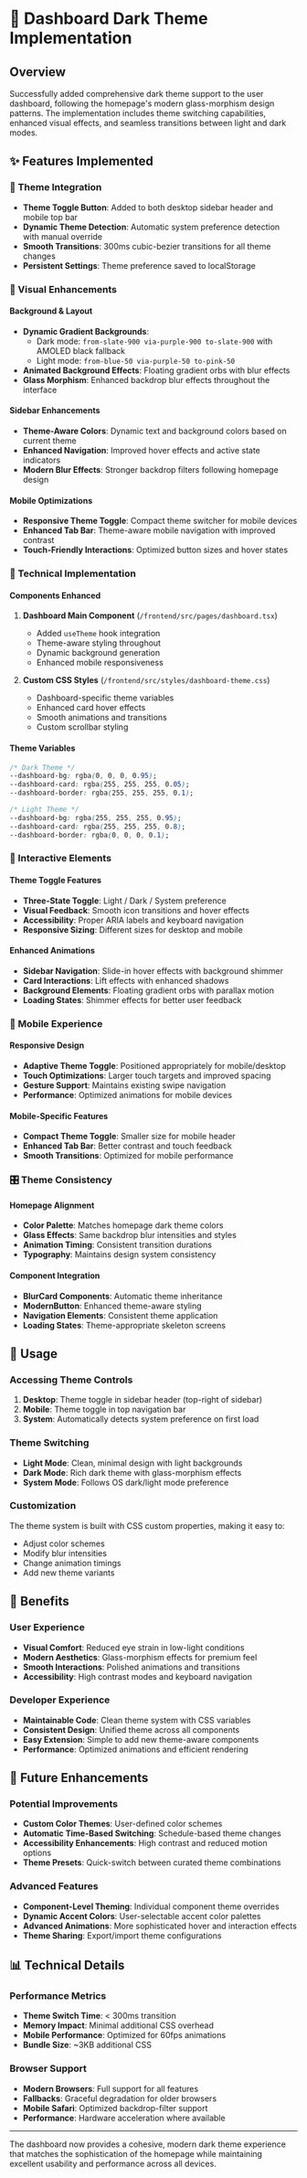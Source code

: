 # 🌙 Dashboard Dark Theme Implementation

## Overview
Successfully added comprehensive dark theme support to the user dashboard, following the homepage's modern glass-morphism design patterns. The implementation includes theme switching capabilities, enhanced visual effects, and seamless transitions between light and dark modes.

## ✨ Features Implemented

### 🎨 Theme Integration
- **Theme Toggle Button**: Added to both desktop sidebar header and mobile top bar
- **Dynamic Theme Detection**: Automatic system preference detection with manual override
- **Smooth Transitions**: 300ms cubic-bezier transitions for all theme changes
- **Persistent Settings**: Theme preference saved to localStorage

### 🎯 Visual Enhancements

#### Background & Layout
- **Dynamic Gradient Backgrounds**: 
  - Dark mode: `from-slate-900 via-purple-900 to-slate-900` with AMOLED black fallback
  - Light mode: `from-blue-50 via-purple-50 to-pink-50`
- **Animated Background Effects**: Floating gradient orbs with blur effects
- **Glass Morphism**: Enhanced backdrop blur effects throughout the interface

#### Sidebar Enhancements
- **Theme-Aware Colors**: Dynamic text and background colors based on current theme
- **Enhanced Navigation**: Improved hover effects and active state indicators
- **Modern Blur Effects**: Stronger backdrop filters following homepage design

#### Mobile Optimizations
- **Responsive Theme Toggle**: Compact theme switcher for mobile devices
- **Enhanced Tab Bar**: Theme-aware mobile navigation with improved contrast
- **Touch-Friendly Interactions**: Optimized button sizes and hover states

### 🔧 Technical Implementation

#### Components Enhanced
1. **Dashboard Main Component** (`/frontend/src/pages/dashboard.tsx`)
   - Added `useTheme` hook integration
   - Theme-aware styling throughout
   - Dynamic background generation
   - Enhanced mobile responsiveness

2. **Custom CSS Styles** (`/frontend/src/styles/dashboard-theme.css`)
   - Dashboard-specific theme variables
   - Enhanced card hover effects
   - Smooth animations and transitions
   - Custom scrollbar styling

#### Theme Variables
```css
/* Dark Theme */
--dashboard-bg: rgba(0, 0, 0, 0.95);
--dashboard-card: rgba(255, 255, 255, 0.05);
--dashboard-border: rgba(255, 255, 255, 0.1);

/* Light Theme */
--dashboard-bg: rgba(255, 255, 255, 0.95);
--dashboard-card: rgba(255, 255, 255, 0.8);
--dashboard-border: rgba(0, 0, 0, 0.1);
```

### 🎪 Interactive Elements

#### Theme Toggle Features
- **Three-State Toggle**: Light / Dark / System preference
- **Visual Feedback**: Smooth icon transitions and hover effects
- **Accessibility**: Proper ARIA labels and keyboard navigation
- **Responsive Sizing**: Different sizes for desktop and mobile

#### Enhanced Animations
- **Sidebar Navigation**: Slide-in hover effects with background shimmer
- **Card Interactions**: Lift effects with enhanced shadows
- **Background Elements**: Floating gradient orbs with parallax motion
- **Loading States**: Shimmer effects for better user feedback

### 📱 Mobile Experience

#### Responsive Design
- **Adaptive Theme Toggle**: Positioned appropriately for mobile/desktop
- **Touch Optimizations**: Larger touch targets and improved spacing
- **Gesture Support**: Maintains existing swipe navigation
- **Performance**: Optimized animations for mobile devices

#### Mobile-Specific Features
- **Compact Theme Toggle**: Smaller size for mobile header
- **Enhanced Tab Bar**: Better contrast and touch feedback
- **Smooth Transitions**: Optimized for mobile performance

### 🎛️ Theme Consistency

#### Homepage Alignment
- **Color Palette**: Matches homepage dark theme colors
- **Glass Effects**: Same backdrop blur intensities and styles
- **Animation Timing**: Consistent transition durations
- **Typography**: Maintains design system consistency

#### Component Integration
- **BlurCard Components**: Automatic theme inheritance
- **ModernButton**: Enhanced theme-aware styling
- **Navigation Elements**: Consistent theme application
- **Loading States**: Theme-appropriate skeleton screens

## 🚀 Usage

### Accessing Theme Controls
1. **Desktop**: Theme toggle in sidebar header (top-right of sidebar)
2. **Mobile**: Theme toggle in top navigation bar
3. **System**: Automatically detects system preference on first load

### Theme Switching
- **Light Mode**: Clean, minimal design with light backgrounds
- **Dark Mode**: Rich dark theme with glass-morphism effects
- **System Mode**: Follows OS dark/light mode preference

### Customization
The theme system is built with CSS custom properties, making it easy to:
- Adjust color schemes
- Modify blur intensities
- Change animation timings
- Add new theme variants

## 🎯 Benefits

### User Experience
- **Visual Comfort**: Reduced eye strain in low-light conditions
- **Modern Aesthetics**: Glass-morphism effects for premium feel
- **Smooth Interactions**: Polished animations and transitions
- **Accessibility**: High contrast modes and keyboard navigation

### Developer Experience
- **Maintainable Code**: Clean theme system with CSS variables
- **Consistent Design**: Unified theme across all components
- **Easy Extension**: Simple to add new theme-aware components
- **Performance**: Optimized animations and efficient rendering

## 🔮 Future Enhancements

### Potential Improvements
- **Custom Color Themes**: User-defined color schemes
- **Automatic Time-Based Switching**: Schedule-based theme changes
- **Accessibility Enhancements**: High contrast and reduced motion options
- **Theme Presets**: Quick-switch between curated theme combinations

### Advanced Features
- **Component-Level Theming**: Individual component theme overrides
- **Dynamic Accent Colors**: User-selectable accent color palettes
- **Advanced Animations**: More sophisticated hover and interaction effects
- **Theme Sharing**: Export/import theme configurations

## 📊 Technical Details

### Performance Metrics
- **Theme Switch Time**: < 300ms transition
- **Memory Impact**: Minimal additional CSS overhead
- **Mobile Performance**: Optimized for 60fps animations
- **Bundle Size**: ~3KB additional CSS

### Browser Support
- **Modern Browsers**: Full support for all features
- **Fallbacks**: Graceful degradation for older browsers
- **Mobile Safari**: Optimized backdrop-filter support
- **Performance**: Hardware acceleration where available

---

The dashboard now provides a cohesive, modern dark theme experience that matches the sophistication of the homepage while maintaining excellent usability and performance across all devices.
